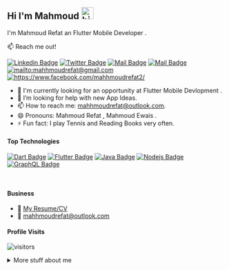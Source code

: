 ## Hi I'm Mahmoud <img src="https://user-images.githubusercontent.com/1303154/88677602-1635ba80-d120-11ea-84d8-d263ba5fc3c0.gif" width="28px" alt="hi">

I'm Mahmoud Refat an Flutter Mobile Developer . 

:mailbox: Reach me out!

 [![Linkedin Badge](https://img.shields.io/badge/-Mahmoud-0e76a8?style=flat&labelColor=0e76a8&logo=linkedin&logoColor=white)](https://www.linkedin.com/in/mahhmoudrefat/) [![Twitter Badge](https://img.shields.io/badge/-@mahhmoudrefat-1ca0f1?style=flat&labelColor=1ca0f1&logo=twitter&logoColor=white&link=https://twitter.com/mahhmoudrefat)](https://twitter.com/mahhmoudrefat) [![Mail Badge](https://img.shields.io/badge/-@mahhmoudrefaat-e84393?style=flat&labelColor=e84393&logo=instagram&logoColor=white)](https://www.instagram.com/mahhmoudrefaat/) [![Mail Badge](https://img.shields.io/badge/-mahhmoudrefat-c0392b?style=flat&labelColor=c0392b&logo=gmail&logoColor=white)](mailto:mahhmoudrefat@gmail.com) 
 <a href='mailto:mahhmoudrefat@outlook.com' target="_blank"><img alt='mailto:mahhmoudrefat@gmail.com' src='https://img.shields.io/badge/outlook-100000?style=for-the-badge&logo=outlook&logoColor=000000&labelColor=0072C6&color=0072C6'/></a> 
 <a href='https://www.facebook.com/mahhmoudrefat2/' target="_blank"><img alt='https://www.facebook.com/mahhmoudrefat2/' src='https://img.shields.io/badge/facebook-100000?style=for-the-badge&logo=outlook&logoColor=000000&labelColor=4267B2&color=4267B2'/></a>

<!-- TODO: Add last video link -->

- 🔭 I'm currently looking for an opportunity at Flutter Mobile Devlopment .
- 🤔 I’m looking for help with new App Ideas.
- 📫 How to reach me: mahhmoudrefat@outlook.com.
- 😄 Pronouns: Mahmoud Refat , Mahmoud Ewais .
- ⚡ Fun fact: I play Tennis and Reading Books very often.

#### Top Technologies

<!-- TODO: Make technologies links takes you to repositories -->

[![Dart Badge](https://img.shields.io/badge/-Dart-61DBFB?style=for-the-badge&labelColor=black&logo=dart&logoColor=61DBFB)](#) [![Flutter Badge](https://img.shields.io/badge/-Flutter-4285F4?style=for-the-badge&labelColor=black&logo=flutter&logoColor=4285F4)](#) [![Java Badge](https://img.shields.io/badge/-java-f89820?style=for-the-badge&labelColor=black&logo=java&logoColor=5382a1)](#) [![Nodejs Badge](https://img.shields.io/badge/-Android-3C873A?style=for-the-badge&labelColor=black&logo=android&logoColor=3C873A)](#) [![GraphQL Badge](https://img.shields.io/badge/-c++-044F88?style=for-the-badge&labelColor=black&logo=cplusplus&logoColor=044F88)](#)


<br />

#### Business
- :paperclip: [My Resume/CV]()
- :email: mahhmoudrefat@outlook.com


#### Profile Visits 

![visitors](https://visitor-badge.glitch.me/badge?page_id=mahhmoudrefat.mahhmoudrefat)

<details>
<summary>
  More stuff about me
</summary>

<br >

I love sharing knowledge , coding and create amazing app ideas . 


#### Github Stats

[![Mahmoud Refat's GitHub stats](https://github-readme-stats.vercel.app/api?username=mahhmoudrefat&theme=dracula&hide=contribs)](https://github.com/anuraghazra/github-readme-stats)


</details>
